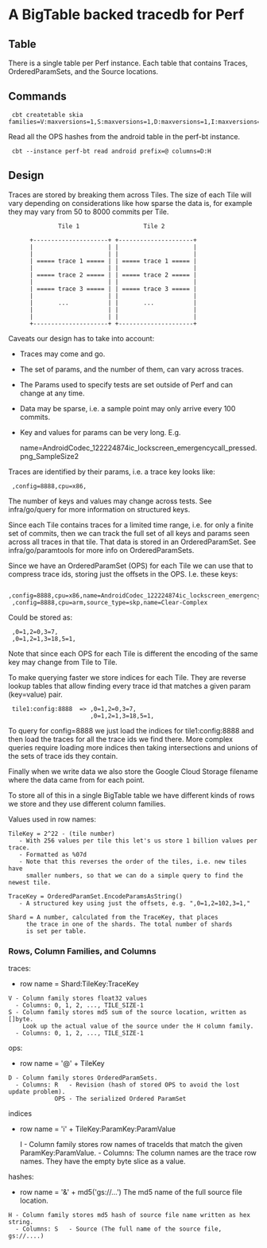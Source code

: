 # A BigTable backed tracedb for Perf

## Table

There is a single table per Perf instance. Each table that contains Traces, OrderedParamSets, and the Source locations.

## Commands

     cbt createtable skia families=V:maxversions=1,S:maxversions=1,D:maxversions=1,I:maxversions=1

Read all the OPS hashes from the android table in the perf-bt instance.

     cbt --instance perf-bt read android prefix=@ columns=D:H


## Design

Traces are stored by breaking them across Tiles. The size of each Tile will
vary depending on considerations like how sparse the data is, for example they
may vary from 50 to 8000 commits per Tile.


~~~~
              Tile 1                  Tile 2          
                                                      
      +---------------------+ +---------------------+ 
      |                     | |                     | 
      |                     | |                     | 
      | ===== trace 1 ===== | | ===== trace 1 ===== | 
      |                     | |                     | 
      | ===== trace 2 ===== | | ===== trace 2 ===== | 
      |                     | |                     | 
      | ===== trace 3 ===== | | ===== trace 3 ===== | 
      |                     | |                     | 
      |       ...           | |       ...           | 
      |                     | |                     | 
      |                     | |                     | 
      +---------------------+ +---------------------+ 
~~~~

Caveats our design has to take into account:

  * Traces may come and go.
  * The set of params, and the number of them, can vary across traces.
  * The Params used to specify tests are set outside of Perf and can change at any time.
  * Data may be sparse, i.e. a sample point may only arrive every 100 commits.
  * Key and values for params can be very long. E.g.

     name=AndroidCodec_122224874ic_lockscreen_emergencycall_pressed.png_SampleSize2

Traces are identified by their params, i.e. a trace key looks like:

     ,config=8888,cpu=x86,

The number of keys and values may change across tests. See infra/go/query for
more information on structured keys.

Since each Tile contains traces for a limited time range, i.e. for only a
finite set of commits, then we can track the full set of all keys and params
seen across all traces in that tile. That data is stored in an
OrderedParamSet. See infra/go/paramtools for more info on OrderedParamSets.

Since we have an OrderedParamSet (OPS) for each Tile we can use that to compress
trace ids, storing just the offsets in the OPS. I.e. these keys:

     ,config=8888,cpu=x86,name=AndroidCodec_122224874ic_lockscreen_emergencycall_pressed.png_SampleSize2,
     ,config=8888,cpu=arm,source_type=skp,name=Clear-Complex

Could be stored as:

     ,0=1,2=0,3=7,
     ,0=1,2=1,3=18,5=1,

Note that since each OPS for each Tile is different the encoding of the same
key may change from Tile to Tile.

To make querying faster we store indices for each Tile. They are reverse
lookup tables that allow finding every trace id that matches a given
param (key=value) pair.

     tile1:config:8888  => ,0=1,2=0,3=7,
                           ,0=1,2=1,3=18,5=1,

To query for config=8888 we just load the indices for tile1:config:8888 and
then load the traces for all the trace ids we find there. More complex queries
require loading more indices then taking intersections and unions of the sets
of trace ids they contain.

Finally when we write data we also store the Google Cloud Storage filename
where the data came from for each point.

To store all of this in a single BigTable table we have different kinds of
rows we store and they use different column families.

Values used in row names:

    TileKey = 2^22 - (tile number)
       - With 256 values per tile this let's us store 1 billion values per trace.
       - Formatted as %07d
       - Note that this reverses the order of the tiles, i.e. new tiles have
         smaller numbers, so that we can do a simple query to find the newest tile.

    TraceKey = OrderedParamSet.EncodeParamsAsString()
       - A structured key using just the offsets, e.g. ",0=1,2=102,3=1,"

    Shard = A number, calculated from the TraceKey, that places
         the trace in one of the shards. The total number of shards
         is set per table.

### Rows, Column Families, and Columns

traces:
   - row name = Shard:TileKey:TraceKey

    V - Column family stores float32 values
      - Columns: 0, 1, 2, ..., TILE_SIZE-1
    S - Column family stores md5 sum of the source location, written as []byte.
        Look up the actual value of the source under the H column family.
      - Columns: 0, 1, 2, ..., TILE_SIZE-1

ops:
   - row name = '@' + TileKey

    D - Column family stores OrderedParamSets.
      - Columns: R   - Revision (hash of stored OPS to avoid the lost update problem).
                 OPS - The serialized Ordered ParamSet

indices
   - row name = 'i' + TileKey:ParamKey:ParamValue

       I - Column family stores row names of traceIds that match the given ParamKey:ParamValue.
         - Columns: The column names are the trace row names. They have the empty byte slice as a value.

hashes:
   - row name = '&' + md5('gs://...')
     The md5 name of the full source file location.

    H - Column family stores md5 hash of source file name written as hex string.
      - Columns: S   - Source (The full name of the source file, gs://....)

